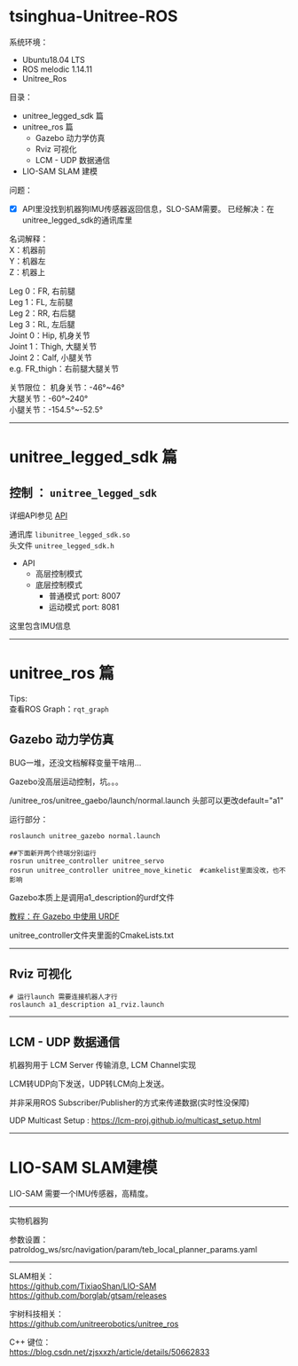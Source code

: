 # tsinghua-Unitree-ROS

系统环境： 
- Ubuntu18.04 LTS
- ROS melodic 1.14.11
- Unitree_Ros

目录： 
* unitree_legged_sdk 篇
* unitree_ros 篇
    * Gazebo 动力学仿真
    * Rviz 可视化
    * LCM - UDP 数据通信
* LIO-SAM SLAM 建模

问题：
- [x]  API里没找到机器狗IMU传感器返回信息，SLO-SAM需要。 已经解决：在unitree_legged_sdk的通讯库里


名词解释：    
X：机器前   
Y：机器左   
Z：机器上   

Leg 0：FR, 右前腿   
Leg 1：FL, 左前腿   
Leg 2：RR, 右后腿       
Leg 3：RL, 左后腿   
Joint 0：Hip, 机身关节  
Joint 1：Thigh, 大腿关节    
Joint 2：Calf, 小腿关节     
e.g. FR_thigh：右前腿大腿关节   

关节限位：
机身关节：-46°~46°  
大腿关节：-60°~240°     
小腿关节：-154.5°~-52.5°        

----

# unitree_legged_sdk 篇
## 控制 ： `unitree_legged_sdk`

详细API参见 [API](/API.md)    

通讯库 `libunitree_legged_sdk.so`   
头文件 `unitree_legged_sdk.h`

* API
    * 高层控制模式
    * 底层控制模式
        * 普通模式 port: 8007
        * 运动模式 port: 8081

这里包含IMU信息

----

# unitree_ros 篇

Tips:   
查看ROS Graph：`rqt_graph`     

## **Gazebo 动力学仿真**  

BUG一堆，还没文档解释变量干啥用...

Gazebo没高层运动控制，坑。。。


/unitree_ros/unitree_gaebo/launch/normal.launch 头部可以更改default="a1"

运行部分： 
``` 
roslaunch unitree_gazebo normal.launch 

##下面新开两个终端分别运行
rosrun unitree_controller unitree_servo
rosrun unitree_controller unitree_move_kinetic  #camkelist里面没改，也不影响
``` 

Gazebo本质上是调用a1_description的urdf文件      

[教程：在 Gazebo 中使用 URDF](http://gazebosim.org/tutorials/?tut=ros_urdf)


unitree_controller文件夹里面的CmakeLists.txt


----

## **Rviz 可视化** 

```
# 运行launch 需要连接机器人才行
roslaunch a1_description a1_rviz.launch
```    

----

## **LCM - UDP 数据通信** 

机器狗用于 LCM Server 传输消息, LCM Channel实现

LCM转UDP向下发送，UDP转LCM向上发送。 

并非采用ROS Subscriber/Publisher的方式来传递数据(实时性没保障)

UDP Multicast Setup : https://lcm-proj.github.io/multicast_setup.html

----

# LIO-SAM SLAM建模
LIO-SAM
需要一个IMU传感器，高精度。


----
实物机器狗

参数设置：
patroldog_ws/src/navigation/param/teb_local_planner_params.yaml



----

SLAM相关：      
https://github.com/TixiaoShan/LIO-SAM   
https://github.com/borglab/gtsam/releases

宇树科技相关：      
https://github.com/unitreerobotics/unitree_ros

C++ 键位：       
https://blog.csdn.net/zjsxxzh/article/details/50662833